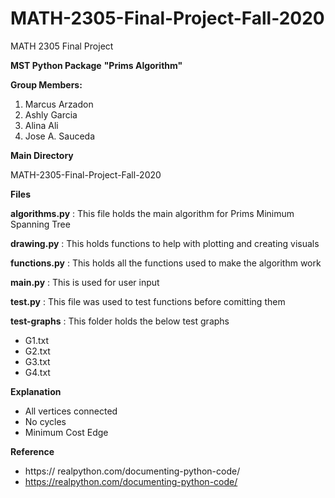 # MATH-2305-Final-Project-Fall-2020

MATH 2305 Final Project

**MST Python Package**
**"Prims Algorithm"**

**Group Members:**
1. Marcus Arzadon
2. Ashly Garcia
3. Alina Ali
4. Jose A. Sauceda

**Main Directory** 

MATH-2305-Final-Project-Fall-2020

**Files**

**algorithms.py** : This file holds the main algorithm for Prims Minimum Spanning Tree

**drawing.py** : This holds functions to help with plotting and creating visuals

**functions.py** : This holds all the functions used to make the algorithm work

**main.py** : This is used for user input

**test.py** : This file was used to test functions before comitting them

**test-graphs** : This folder holds the below test graphs

- G1.txt
- G2.txt
- G3.txt
- G4.txt

**Explanation**
- All vertices connected
- No cycles
- Minimum Cost Edge



**Reference**
-  https:// realpython.com/documenting-python-code/  
-  https://realpython.com/documenting-python-code/


